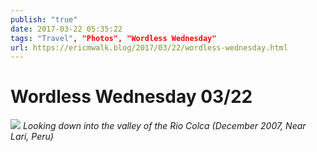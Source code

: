 ```yaml
---
publish: "true"
date: 2017-03-22 05:35:22
tags: "Travel", "Photos", "Wordless Wednesday"
url: https://ericmwalk.blog/2017/03/22/wordless-wednesday.html
---
```


# Wordless Wednesday 03/22

![](https://ericmwalk.blog/uploads/2022/326433292b.jpg)
*Looking down into the valley of the Rio Colca (December 2007, Near Lari, Peru)*
